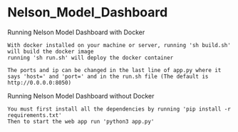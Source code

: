 # Nelson_Model_Dashboard

Running Nelson Model Dashboard with Docker

    With docker installed on your machine or server, running 'sh build.sh' will build the docker image
    running 'sh run.sh' will deploy the docker container

    The ports and ip can be changed in the last line of app.py where it says 'host=' and 'port=' and in the run.sh file (The default is http://0.0.0.0:8050)

Running Nelson Model Dashboard without Docker

    You must first install all the dependencies by running 'pip install -r requirements.txt'
    Then to start the web app run 'python3 app.py' 
